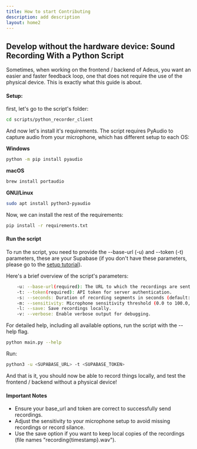 ```yaml
---
title: How to start Contributing
description: add description
layout: home2
---
```


## Develop without the hardware device: Sound Recording With a Python Script

Sometimes, when working on the frontend / backend of Adeus, you want an easier and faster feedback loop, one that does not require the use of the physical device. This is exactly what this guide is about.

#### Setup:

first, let's go to the script's folder:

```bash
cd scripts/python_recorder_client
```

And now let's install it's requirements.
The script requires PyAudio to capture audio from your microphone, which has different setup to each OS:

**Windows**

```bash
python -m pip install pyaudio
```

**macOS**

```bash
brew install portaudio
```

**GNU/Linux**

```bash
sudo apt install python3-pyaudio
```

Now, we can install the rest of the requirements:

```bash
pip install -r requirements.txt
```

#### Run the script

To run the script, you need to provide the --base-url (-u) and --token (-t) parameters, these are your Supabase (if you don't have these parameters, please go to the [setup tutorial](./index)).

Here's a brief overview of the script's parameters:

```bash
    -u: --base-url(required): The URL to which the recordings are sent.
    -t: --token(required): API token for server authentication.
    -s: --seconds: Duration of recording segments in seconds (default: 30).
    -m: --sensitivity: Microphone sensitivity threshold (0.0 to 100.0, default: 35.0). Set to 0 for continuous recording.
    -l: --save: Save recordings locally.
    -v: --verbose: Enable verbose output for debugging.
```

For detailed help, including all available options, run the script with the --help flag.

```bash
python main.py --help
```

Run:

```bash
python3 -u <SUPABASE_URL> -t <SUPABASE_TOKEN>
```

And that is it, you should now be able to record things locally, and test the frontend / backend without a physical device!

#### Important Notes

- Ensure your base_url and token are correct to successfully send recordings.
- Adjust the sensitivity to your microphone setup to avoid missing recordings or record silance.
- Use the save option if you want to keep local copies of the recordings (file names "recording{timestamp}.wav").
